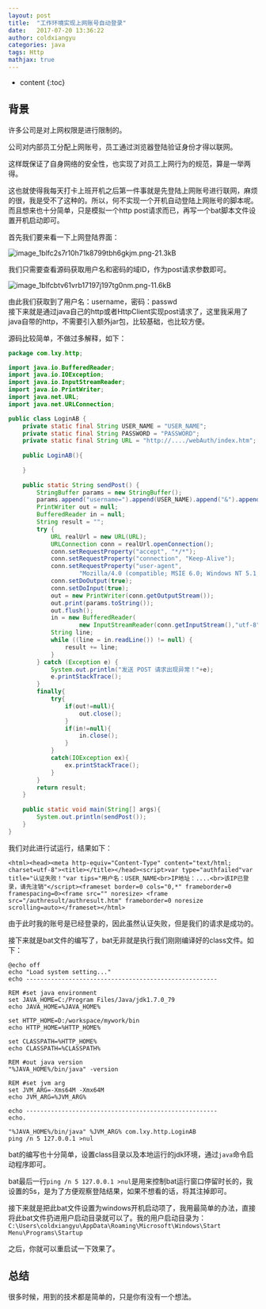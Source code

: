 ```yaml
---
layout: post
title:  "工作环境实现上网账号自动登录"
date:   2017-07-20 13:36:22
author: coldxiangyu
categories: java
tags: Http
mathjax: true
---
```


* content
{:toc}


## 背景

许多公司是对上网权限是进行限制的。  

公司对内部员工分配上网账号，员工通过浏览器登陆验证身份才得以联网。  

这样既保证了自身网络的安全性，也实现了对员工上网行为的规范，算是一举两得。  

这也就使得我每天打卡上班开机之后第一件事就是先登陆上网账号进行联网，麻烦的很，我是受不了这种的。所以，何不实现一个开机自动登陆上网账号的脚本呢。而且想来也十分简单，只是模拟一个http post请求而已，再写一个bat脚本文件设置开机启动即可。  

首先我们要来看一下上网登陆界面：  




![image_1blfc2s7r10h71k8799tbh6gkjm.png-21.3kB][1]  

我们只需要查看源码获取用户名和密码的域ID，作为post请求参数即可。  

![image_1blfcbtv61vrb17197j197tg0nm.png-11.6kB][2]  

由此我们获取到了用户名：username，密码：passwd  
接下来就是通过java自己的http或者HttpClient实现post请求了，这里我采用了java自带的http，不需要引入额外jar包，比较基础，也比较方便。  

源码比较简单，不做过多解释，如下：  

``` java
package com.lxy.http;

import java.io.BufferedReader;
import java.io.IOException;
import java.io.InputStreamReader;
import java.io.PrintWriter;
import java.net.URL;
import java.net.URLConnection;

public class LoginAB {
	private static final String USER_NAME = "USER_NAME";
	private static final String PASSWORD = "PASSWORD";
	private static final String URL = "http://..../webAuth/index.htm";
	
	public LoginAB(){
		
	}
	
    public static String sendPost() {
    	StringBuffer params = new StringBuffer();
		params.append("username=").append(USER_NAME).append("&").append("passwd=").append(PASSWORD);
        PrintWriter out = null;
        BufferedReader in = null;
        String result = "";
        try {
            URL realUrl = new URL(URL);
            URLConnection conn = realUrl.openConnection();
            conn.setRequestProperty("accept", "*/*");
            conn.setRequestProperty("connection", "Keep-Alive");
            conn.setRequestProperty("user-agent",
                    "Mozilla/4.0 (compatible; MSIE 6.0; Windows NT 5.1;SV1)");
            conn.setDoOutput(true);
            conn.setDoInput(true);
            out = new PrintWriter(conn.getOutputStream());
            out.print(params.toString());
            out.flush();
            in = new BufferedReader(
                    new InputStreamReader(conn.getInputStream(),"utf-8"));
            String line;
            while ((line = in.readLine()) != null) {
                result += line;
            }
        } catch (Exception e) {
            System.out.println("发送 POST 请求出现异常！"+e);
            e.printStackTrace();
        }
        finally{
            try{
                if(out!=null){
                    out.close();
                }
                if(in!=null){
                    in.close();
                }
            }
            catch(IOException ex){
                ex.printStackTrace();
            }
        }
        return result;
    }    
    
	public static void main(String[] args){
		System.out.println(sendPost());
	}
}

```
我们对此进行试运行，结果如下：  
```
<html><head><meta http-equiv="Content-Type" content="text/html; charset=utf-8"><title></title></head><script>var type="authfailed"var title="认证失败！"var tips="用户名：USER_NAME<br>IP地址：....<br>该IP已登录，请先注销"</script><frameset border=0 cols="0,*" frameborder=0 framespacing=0><frame src="" noresize> <frame src="/authresult/authresult.htm" frameborder=0 noresize scrolling=auto></frameset></html>
```
由于此时我的账号是已经登录的，因此虽然认证失败，但是我们的请求是成功的。  

接下来就是bat文件的编写了，bat无非就是执行我们刚刚编译好的class文件。如下：  
```
@echo off
echo "Load system setting..."
echo ------------------------------------------------------

REM #set java environment
set JAVA_HOME=C:/Program Files/Java/jdk1.7.0_79
echo JAVA_HOME=%JAVA_HOME%

set HTTP_HOME=D:/workspace/mywork/bin
echo HTTP_HOME=%HTTP_HOME%

set CLASSPATH=%HTTP_HOME%
echo CLASSPATH=%CLASSPATH%

REM #out java version
"%JAVA_HOME%/bin/java" -version

REM #set jvm arg
set JVM_ARG=-Xms64M -Xmx64M
echo JVM_ARG=%JVM_ARG%

echo ------------------------------------------------------
echo.

"%JAVA_HOME%/bin/java" %JVM_ARG% com.lxy.http.LoginAB
ping /n 5 127.0.0.1 >nul

```
bat的编写也十分简单，设置class目录以及本地运行的jdk环境，通过`java`命令启动程序即可。  

bat最后一行`ping /n 5 127.0.0.1 >nul`是用来控制bat运行窗口停留时长的，我设置的5s，是为了方便观察登陆结果，如果不想看的话，将其注掉即可。  

接下来就是把此bat文件设置为windows开机启动项了，我用最简单的办法，直接将此bat文件扔进用户启动目录就可以了。我的用户启动目录为：`C:\Users\coldxiangyu\AppData\Roaming\Microsoft\Windows\Start Menu\Programs\Startup`  

之后，你就可以重启试一下效果了。  

## 总结

很多时候，用到的技术都是简单的，只是你有没有一个想法。


  [1]: http://static.zybuluo.com/coldxiangyu/jpbb7hxj9t7p984db6iux0cn/image_1blfc2s7r10h71k8799tbh6gkjm.png
  [2]: http://static.zybuluo.com/coldxiangyu/54s4wxxxwqal0zunyro4jzcu/image_1blfcbtv61vrb17197j197tg0nm.png
